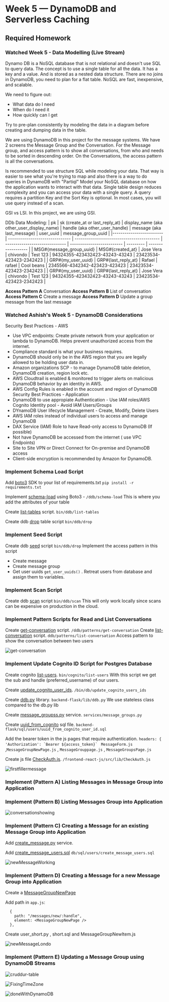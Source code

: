 # Week 5 — DynamoDB and Serverless Caching

## Required Homework

### Watched Week 5 - Data Modelling (Live Stream)

Dynamo DB is a NoSQL database that is not relational and doesn't use SQL to query data. The concept is to use a single table for all the data. It has a key and a value. And is stored as a nested data structure. There are no joins in DynamoDB, you need to plan for a flat table. NoSQL are fast, inexpensive, and scalable.

We need to figure out:
* What data do I need
* When do I need it
* How quickly can I get

Try to pre-plan consistently by modeling the data in a diagram before creating and dumping data in the table. 

We are using DynamoDB in this project for the message systems.
We have 2 screens the Message Group and the Conversation.
For the Message group, and access pattern is to show all conversations, from who and needs to be sorted in descending order.
On the Conversations, the access pattern is all the conversations.

Is recommended to use structure SQL while modeling your data. That way is easier to see what you're trying to map and also there is a way to do queries in DynamoDB with "Partiql"
Model your NoSQL database on how the application wants to interact with that data.
Single table design reduces complexity and you can access your data with a single query. 
A query requires a partition Key and the Sort Key is optional. In most cases, you will use query instead of a scan.

GSI vs LSI. In this project, we are using GSI.

DDb Data Modeling:
| pk                       | sk (create_at or last_reply_at) | display_name (aka other_user_display_name) | handle (aka other_user_handle) | message (aka last_message) | user_uuid | message_group_uuid |
|------------------------- | ------------------------------- | ------------------------------------------ | ------------------------------ | -------------------------- | --------- | ------------------ |
| MSG#{message_group_uuid} | MSG#{created_at}                | Jose Vera | chivondo | Test 123 | 94324355-423432423-43243-43243 | 23423534-423423-2342423 |
| GRP#{my_user_uuid} | GRP#{last_reply_at} | Rafael | rafael | Cool beans | 2345566-4342342-423423-423423 | 23423534-423423-2342423 |
| GRP#{my_user_uuid} | GRP#{last_reply_at} | Jose Vera | chivondo | Test 123 | 94324355-423432423-43243-43243 | 23423534-423423-2342423 |


**Access Pattern A** Conversation
**Access Pattern B** List of conversation
**Access Pattern C** Create a message
**Access Pattern D** Update a group message from the last message



### Watched Ashish's Week 5 - DynamoDB Considerations
Security Best Practices - AWS 
* Use VPC endpoints: Create private network from your application or lambda to DynamoDB. Helps prevent unauthorized access from the internet.
* Compliance standard is what your business requires.
* DynamoDB should only be in the AWS region that you are legally allowed to be holding user data in.
* Amazon organizations SCP - to manage DynamoDB table deletion, DynamoDB creation, region lock etc.
* AWS Cloudtrail is enabled & monitored to trigger alerts on malicious DynamoDB behavior by an identity in AWS.
* AWS Config Rules is enabled in the account and region of DynamoDB
Security Best Practices - Application
* DynamoDB to use appropiate Authentication - Use IAM roles/AWS Cognito Identity pool - Avoid IAM Users/Groups
* DYnamoDB User lifecycle Management - Create, Modify, Delete Users
* AWS IAM roles instead of individual users to access and manage DynamoDB
* DAX Service (IAM) Role to have Read-only access to DynamoDB (If possible)
* Not have DynamoDB be accessed from the internet ( use VPC Endpoints)
* Site to Site VPN or Direct Connect for On-premise and DynamoDB access
* Client-side encryption is recommended by Amazon for DynamoDB.

### Implement Schema Load Script
Add [boto3](https://boto3.amazonaws.com/v1/documentation/api/latest/index.html) SDK to your list of requirements.txt
`pip install -r requirements.txt`

Implement [schema-load](https://github.com/chivondo/aws-bootcamp-cruddur-2023/blob/main/bin/ddb/schema-load) using Boto3 - `/ddb/schema-load`
This is where you add the attributes of your table

Create [list-tables](https://github.com/chivondo/aws-bootcamp-cruddur-2023/blob/main/bin/ddb/list-tables) script. `bin/ddb/list-tables`

Create ddb [drop](https://github.com/chivondo/aws-bootcamp-cruddur-2023/blob/main/bin/ddb/drop) table script `bin/ddb/drop`

### Implement Seed Script

Create ddb [seed](https://github.com/chivondo/aws-bootcamp-cruddur-2023/blob/main/bin/ddb/seed) script `bin/ddb/drop`
Implement the access pattern in this script
* Create message
* Create message group
* Get user uuids  `get_user_uuids()` . Retreat users from database and assign them to variables.


### Implement Scan Script

Create ddb [scan](https://github.com/chivondo/aws-bootcamp-cruddur-2023/blob/main/bin/ddb/scan) script `bin/ddb/scan` This will only work locally since scans can be expensive on production in the cloud.

### Implement Pattern Scripts for Read and List Conversations
Create [get-conversation](https://github.com/chivondo/aws-bootcamp-cruddur-2023/blob/main/bin/ddb/patterns/get-conversation) script. `/ddb/patterns/get-conversation`
Create [list-conversation](https://github.com/chivondo/aws-bootcamp-cruddur-2023/blob/main/bin/ddb/patterns/list-conversation) script. `ddb/patterns/list-conversation` Access pattern to show the conversation between two users

![get-conversation](assets/get-conversation.png)


### Implement Update Cognito ID Script for Postgres Database

Create cognito [list-users](https://github.com/chivondo/aws-bootcamp-cruddur-2023/blob/main/bin/cognito/list-users). `bin/cognito/list-users` With this script we get the sub and handle (preferred_username) of our users.

Create [update_cognito_user_ids](https://github.com/chivondo/aws-bootcamp-cruddur-2023/blob/main/bin/db/update_cognito_user_ids). `/bin/db/update_cognito_users_ids`

Create [ddb.py](https://github.com/chivondo/aws-bootcamp-cruddur-2023/blob/main/backend-flask/lib/ddb.py) library. `backend-flask/lib/ddb.py` We use stateless class compared to the db.py lib

Create [message_groupss.py](https://github.com/chivondo/aws-bootcamp-cruddur-2023/blob/main/backend-flask/services/message_groups.py) service. `services/message_groups.py`

Create [uuid_from_cognito](https://github.com/chivondo/aws-bootcamp-cruddur-2023/blob/main/backend-flask/db/sql/users/uuid_from_cognito_user_id.sql) sql file. `backend-flask/sql/users/uuid_from_cognito_user_id.sql`

Add the bearer token in the js pages that require authentication. ```headers: { 'Authorization': `Bearer ${access_token}` ```
`MessageForm.js` ,`MessageGroupNewPage.js` , `MessageGrouppage.js` , `MessageGroupsPage.js`

Create js file [CheckAuth.js](https://github.com/chivondo/aws-bootcamp-cruddur-2023/blob/main/frontend-react-js/src/lib/CheckAuth.js). `/frontend-react-js/src/lib/CheckAuth.js`

![firstfillermessage](assets/firstfillermessage.png)

### Implement (Pattern A) Listing Messages in Message Group into Application

### Implement (Pattern B) Listing Messages Group into Application

![conversationshowing](assets/conversationshowing.png)

### Implement (Pattern C) Creating a Message for an existing Message Group into Application
Add [create_message.py](https://github.com/chivondo/aws-bootcamp-cruddur-2023/blob/main/backend-flask/services/create_message.py) service. 

Add [create_message_users.sql](https://github.com/chivondo/aws-bootcamp-cruddur-2023/blob/main/backend-flask/db/sql/users/create_message_users.sql) `db/sql/users/create_message_users.sql`

![newMessageWorking](assets/newMessageWorking.png)
### Implement (Pattern D) Creating a Message for a new Message Group into Application
Create a [MessageGroupNewPage](https://github.com/chivondo/aws-bootcamp-cruddur-2023/blob/main/frontend-react-js/src/pages/MessageGroupNewPage.js) 

Add path in `app.js`:
```
  {
    path: "/messages/new/:handle",
    element: <MessageGroupNewPage />
  },
```
Create user_short.py , short.sql and MessageGroupNewItem.js

![newMessageLondo](assets/newMessageLondo.png)
### Implement (Pattern E) Updating a Message Group using DynamoDB Streams

![cruddur-table](assets/cruddur-table-messages.png)

![FixingTimeZone](assets/FixingTimeZone.png)

![doneWithDynamoDB](assets/doneWithDynamoDB.png)
